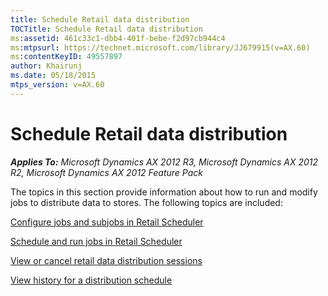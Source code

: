 ```yaml
---
title: Schedule Retail data distribution
TOCTitle: Schedule Retail data distribution
ms:assetid: 461c33c1-dbb4-401f-bebe-f2d97cb944c4
ms:mtpsurl: https://technet.microsoft.com/library/JJ679915(v=AX.60)
ms:contentKeyID: 49557897
author: Khairunj
ms.date: 05/18/2015
mtps_version: v=AX.60
---
```


# Schedule Retail data distribution 


_**Applies To:** Microsoft Dynamics AX 2012 R3, Microsoft Dynamics AX 2012 R2, Microsoft Dynamics AX 2012 Feature Pack_

The topics in this section provide information about how to run and modify jobs to distribute data to stores. The following topics are included:

[Configure jobs and subjobs in Retail Scheduler](configure-jobs-and-subjobs-in-retail-scheduler.md)

[Schedule and run jobs in Retail Scheduler](schedule-and-run-jobs-in-retail-scheduler.md)

[View or cancel retail data distribution sessions](view-or-cancel-retail-data-distribution-sessions.md)

[View history for a distribution schedule](view-history-for-a-distribution-schedule.md)

  


